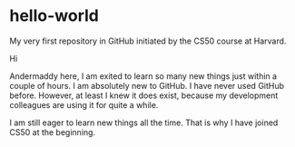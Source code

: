 # hello-world

My very first repository in GitHub initiated by the CS50 course at Harvard.

Hi 

Andermaddy here, I am exited to learn so many new things just within a couple of hours. 
I am absolutely new to GitHub. I have never used GitHub before. 
However, at least I knew it does exist, because my development colleagues are using it for quite a while. 

I am still eager to learn new things all the time. That is why I have joined CS50 at the beginning. 
